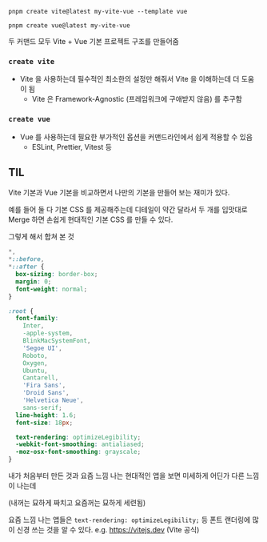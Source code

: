 ```
pnpm create vite@latest my-vite-vue --template vue
```

```
pnpm create vue@latest my-vite-vue
```

두 커맨드 모두 Vite + Vue 기본 프로젝트 구조를 만들어줌

### `create vite`

- Vite 을 사용하는데 필수적인 최소한의 설정만 해줘서 Vite 을 이해하는데 더 도움이 됨
  - Vite 은 Framework-Agnostic (프레임워크에 구애받지 않음) 를 추구함

### `create vue`

- Vue 를 사용하는데 필요한 부가적인 옵션을 커맨드라인에서 쉽게 적용할 수 있음
  - ESLint, Prettier, Vitest 등
 
## TIL

Vite 기본과 Vue 기본을 비교하면서 나만의 기본을 만들어 보는 재미가 있다.

예를 들어 둘 다 기본 CSS 를 제공해주는데 디테일이 약간 달라서 두 개를 입맛대로 Merge 하면 손쉽게 현대적인 기본 CSS 를 만들 수 있다.

그렇게 해서 합쳐 본 것

```css
*,
*::before,
*::after {
  box-sizing: border-box;
  margin: 0;
  font-weight: normal;
}

:root {
  font-family:
    Inter,
    -apple-system,
    BlinkMacSystemFont,
    'Segoe UI',
    Roboto,
    Oxygen,
    Ubuntu,
    Cantarell,
    'Fira Sans',
    'Droid Sans',
    'Helvetica Neue',
    sans-serif;
  line-height: 1.6;
  font-size: 18px;

  text-rendering: optimizeLegibility;
  -webkit-font-smoothing: antialiased;
  -moz-osx-font-smoothing: grayscale;
}
```

내가 처음부터 만든 것과 요즘 느낌 나는 현대적인 앱을 보면 미세하게 어딘가 다른 느낌이 나는데

(내꺼는 묘하게 짜치고 요즘꺼는 묘하게 세련됨)

요즘 느낌 나는 앱들은 `text-rendering: optimizeLegibility;` 등 폰트 랜더링에 많이 신경 쓰는 것을 알 수 있다.
e.g. https://vitejs.dev (Vite 공식)
